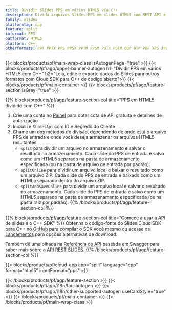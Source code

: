 ```yaml
---
title: Dividir Slides PPS em vários HTML5 via C++
description: Divida arquivos Slides PPS em slides HTML5 com REST API e Open Source C++ SDK
family: slides
platformtag: cpp
feature: split
informat: PPS
outformat: HTML5
platform: C++
otherformats: PPT PPTX PPS PPSX PPTM PPSM POTX POTM ODP OTP PDF XPS JPEG PNG BMP TIFF SVG GIF XAML
---
```


{{< blocks/products/pf/main-wrap-class isAutogenPage="true" >}}
{{< blocks/products/pf/agp/upper-banner-autogen h1="Dividir PPS em vários HTML5 com C++" h2="Leia, edite e exporte dados do Slides para outros formatos com Cloud SDK para C++ de código aberto">}}
{{< blocks/products/pf/main-container >}}
{{< blocks/products/pf/agp/feature-section isGrey="true" >}}

{{% blocks/products/pf/agp/feature-section-col title="PPS em HTML5 dividido com C++" %}}
1. Crie uma conta no <a href="https://dashboard.aspose.cloud/">Painel</a> para obter cota de API gratuita e detalhes de autorização
1. Inicialize ```SlidesApi``` com ID e Segredo do Cliente
1. Chame um dos métodos de divisão, dependendo de onde está o arquivo PPS de entrada e onde você deseja armazenar os arquivos HTML5 resultantes
    - ```split``` para dividir um arquivo no armazenamento e salvar o resultado no armazenamento. Cada slide do PPS de entrada é salvo como um HTML5 separado na pasta de armazenamento especificada (ou na pasta de arquivo de entrada por padrão).
    - ```splitOnline``` para dividir um arquivo local e baixar o resultado como um arquivo ZIP. Cada slide do PPS de entrada é baixado como um HTML5 separado dentro do arquivo ZIP.
    - ```splitAndSaveOnline``` para dividir um arquivo local e salvar o resultado no armazenamento. Cada slide do PPS de entrada é salvo como um HTML5 separado na pasta de armazenamento especificada (ou na pasta raiz por padrão).
{{% /blocks/products/pf/agp/feature-section-col %}}

{{% blocks/products/pf/agp/feature-section-col title="Comece a usar a API de slides e o C++ SDK" %}}
Obtenha o código-fonte do Slides Cloud SDK para C++ no [GitHub](https://github.com/aspose-slides-cloud/aspose-slides-cloud-cpp) para compilar o SDK você mesmo ou acesse os [Lançamentos](https://releases.aspose.cloud/) para opções alternativas de download.

Também dê uma olhada na [Referência de API](https://apireference.aspose.cloud/slides/) baseada em Swagger para saber mais sobre a [API REST SLIDES](https://products.aspose.cloud/slides/curl/).
{{% /blocks/products/pf/agp/feature-section-col %}}

{{< blocks/products/pf/cloud-app app="split" language="cpp" format="html5" inputFormat="pps" >}}

{{< /blocks/products/pf/agp/feature-section >}}
{{< blocks/products/pf/agp/i18n/faq-autogen >}}
{{< blocks/products/pf/agp/i18n/other-supported-autogen useCardStyle="true" >}}
{{< /blocks/products/pf/main-container >}}
{{< /blocks/products/pf/main-wrap-class >}}
